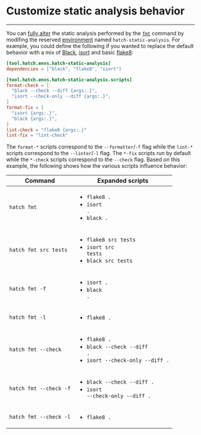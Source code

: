# Customize static analysis behavior

-----

You can [fully alter](../../config/static-analysis.md#customize-behavior) the static analysis performed by the [`fmt`](../../cli/reference.md#hatch-fmt) command by modifing the reserved [environment](../../config/environment/overview.md) named `hatch-static-analysis`. For example, you could define the following if you wanted to replace the default behavior with a mix of [Black](https://github.com/psf/black), [isort](https://github.com/PyCQA/isort) and basic [flake8](https://github.com/PyCQA/flake8):

```toml config-example
[tool.hatch.envs.hatch-static-analysis]
dependencies = ["black", "flake8", "isort"]

[tool.hatch.envs.hatch-static-analysis.scripts]
format-check = [
  "black --check --diff {args:.}",
  "isort --check-only --diff {args:.}",
]
format-fix = [
  "isort {args:.}",
  "black {args:.}",
]
lint-check = "flake8 {args:.}"
lint-fix = "lint-check"
```

The `format-*` scripts correspond to the `--formatter`/`-f` flag while the `lint-*` scripts correspond to the `--linter`/`-l` flag. The `*-fix` scripts run by default while the `*-check` scripts correspond to the `--check` flag. Based on this example, the following shows how the various scripts influence behavior:

| Command | Expanded scripts |
| --- | --- |
| `hatch fmt` | <ul><li><code>flake8 .</code></li><li><code>isort .</code></li><li><code>black .</code></li></ul> |
| `hatch fmt src tests` | <ul><li><code>flake8 src tests</code></li><li><code>isort src tests</code></li><li><code>black src tests</code></li></ul> |
| `hatch fmt -f` | <ul><li><code>isort .</code></li><li><code>black .</code></li></ul> |
| `hatch fmt -l` | <ul><li><code>flake8 .</code></li></ul> |
| `hatch fmt --check` | <ul><li><code>flake8 .</code></li><li><code>black --check --diff .</code></li><li><code>isort --check-only --diff .</code></li></ul> |
| `hatch fmt --check -f` | <ul><li><code>black --check --diff .</code></li><li><code>isort --check-only --diff .</code></li></ul> |
| `hatch fmt --check -l` | <ul><li><code>flake8 .</code></li></ul> |
